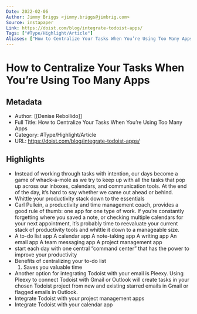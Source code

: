 ```yaml
---
Date: 2022-02-06
Author: Jimmy Briggs <jimmy.briggs@jimbrig.com>
Source: instapaper
Link: https://doist.com/blog/integrate-todoist-apps/
Tags: ["#Type/Highlight/Article"]
Aliases: ["How to Centralize Your Tasks When You’re Using Too Many Apps", "How to Centralize Your Tasks When You’re Using Too Many Apps"]
---
```

# How to Centralize Your Tasks When You’re Using Too Many Apps

## Metadata
- Author: [[Denise Rebollido]]
- Full Title: How to Centralize Your Tasks When You’re Using Too Many Apps
- Category: #Type/Highlight/Article
- URL: https://doist.com/blog/integrate-todoist-apps/

## Highlights
- Instead of working through tasks with intention, our days become a game of whack-a-mole as we try to keep up with all the tasks that pop up across our inboxes, calendars, and communication tools. At the end of the day, it’s hard to say whether we came out ahead or behind.
- Whittle your productivity stack down to the essentials
- Carl Pullein, a productivity and time management coach, provides a good rule of thumb: one app for one type of work. If you’re constantly forgetting where you saved a note, or checking multiple calendars for your next appointment, it’s probably time to reevaluate your current stack of productivity tools and whittle it down to a manageable size.
- A to-do list app
  A calendar app
  A note-taking app
  A writing app
  An email app
  A team messaging app
  A project management app
- start each day with one central “command center” that has the power to improve your productivity
- Benefits of centralizing your to-do list
  1. Saves you valuable time
- Another option for integrating Todoist with your email is Pleexy. Using Pleexy to connect Todoist with Gmail or Outlook will create tasks in your chosen Todoist project from new and existing starred emails in Gmail or flagged emails in Outlook.
- Integrate Todoist with your project management apps
- Integrate Todoist with your calendar app
